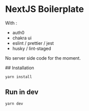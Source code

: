 # NextJS Boilerplate

With :
- auth0
- chakra ui
- eslint / prettier / jest
- husky / lint-staged

No server side code for the moment.  

## Installation

```
yarn install
```

## Run in dev

```
yarn dev
```


